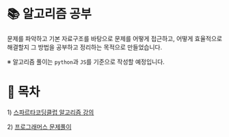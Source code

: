 # 📚  알고리즘 공부
문제를 파악하고 기본 자료구조를 바탕으로 문제를 어떻게 접근하고, 어떻게 효율적으로 해결할지 그 방법을 공부하고 정리하는 목적으로 만들었습니다. 

※ 알고리즘 풀이는 `python`과 `JS`를 기준으로 작성할 예정입니다. 

# 📖 목차
1\) [스파르타코딩클럽 알고리즘 강의](./sparta_algorithm_lecture/스파르타코딩_알고리즘강의.md)

2\) [프로그래머스 문제풀이](./programmers/programmers.md)


